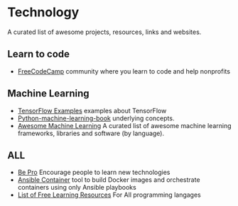 # Technology

A curated list of awesome projects, resources, links and websites.

## Learn to code
- [FreeCodeCamp](https://github.com/FreeCodeCamp/FreeCodeCamp) community where you learn to code and help nonprofits

## Machine Learning
- [TensorFlow Examples](https://github.com/aymericdamien/TensorFlow-Examples) examples about TensorFlow
- [Python-machine-learning-book](https://github.com/rasbt/python-machine-learning-book) underlying concepts.
- [Awesome Machine Learning](https://github.com/josephmisiti/awesome-machine-learning) A curated list of awesome machine learning frameworks, libraries and software (by language).


## ALL
- [Be Pro](https://github.com/vic317yeh/One-Click-to-Be-Pro) Encourage people to learn new technologies
- [Ansible Container](https://github.com/ansible/ansible-container) tool to build Docker images and orchestrate containers using only Ansible playbooks
- [List of Free Learning Resources](https://github.com/vhf/free-programming-books) For All programming langages